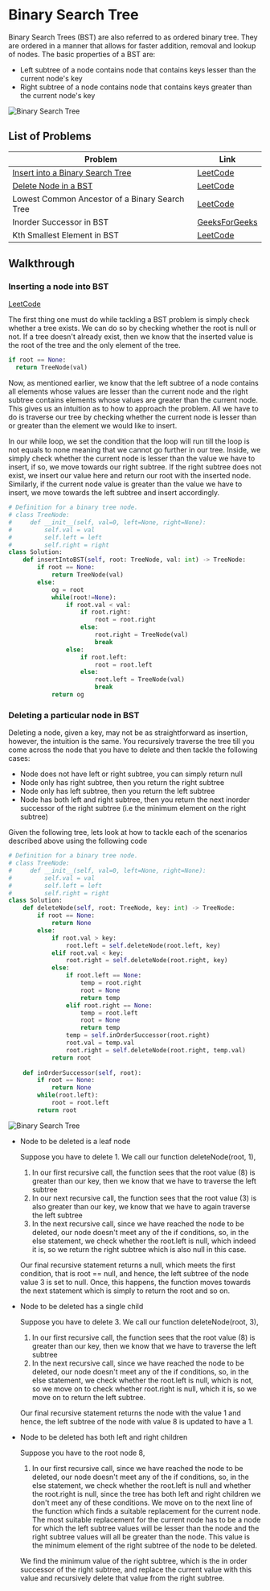 # Binary Search Tree

Binary Search Trees (BST) are also referred to as ordered binary tree. They are ordered in a manner that allows for faster addition, removal and lookup of nodes. The basic properties of a BST are:

* Left subtree of a node contains node that contains keys lesser than the current node's key
* Right subtree of a node contains node that contains keys greater than the current node's key

![Binary Search Tree](https://upload.wikimedia.org/wikipedia/commons/d/da/Binary_search_tree.svg)

## List of Problems

| Problem                                        | Link |
|------------------------------------------------|------|
| [Insert into a Binary Search Tree](#inserting-a-node-into-bst)               | [LeetCode](https://leetcode.com/problems/insert-into-a-binary-search-tree/)|
| [Delete Node in a BST](#deleting-a-particular-node-in-bst)                           | [LeetCode](https://leetcode.com/problems/delete-node-in-a-bst/)|
| Lowest Common Ancestor of a Binary Search Tree | [LeetCode](https://leetcode.com/problems/lowest-common-ancestor-of-a-binary-search-tree/)     |
| Inorder Successor in BST                       | [GeeksForGeeks](https://practice.geeksforgeeks.org/problems/inorder-successor-in-bst/1)|
| Kth Smallest Element in BST                    | [LeetCode](https://leetcode.com/problems/kth-smallest-element-in-a-bst/)    |

## Walkthrough

### Inserting a node into BST

[LeetCode](https://leetcode.com/problems/insert-into-a-binary-search-tree/)

The first thing one must do while tackling a BST problem is simply check whether a tree exists. We can do so by checking whether the root is null or not. If a tree doesn't already exist, then we know that the inserted value is the root of the tree and the only element of the tree.

```python
if root == None:
  return TreeNode(val)
```
Now, as mentioned earlier, we know that the left subtree of a node contains all elements whose values are lesser than the current node and the right subtree contains elements whose values are greater than the current node. This gives us an intuition as to how to approach the problem. All we have to do is traverse our tree by checking whether the current node is lesser than or greater than the element we would like to insert. 

In our while loop, we set the condition that the loop will run till the loop is not equals to none meaning that we cannot go further in our tree. Inside, we simply check whether the current node is lesser than the value we have to insert, if so, we move towards our right subtree. If the right subtree does not exist, we insert our value here and return our root with the inserted node. Similarly, if the current node value is greater than the value we have to insert, we move towards the left subtree and insert accordingly. 

```python
# Definition for a binary tree node.
# class TreeNode:
#     def __init__(self, val=0, left=None, right=None):
#         self.val = val
#         self.left = left
#         self.right = right
class Solution:
    def insertIntoBST(self, root: TreeNode, val: int) -> TreeNode:
        if root == None:
            return TreeNode(val)
        else:
            og = root
            while(root!=None):
                if root.val < val:
                    if root.right:
                        root = root.right
                    else:
                        root.right = TreeNode(val)
                        break
                else:
                    if root.left:
                        root = root.left
                    else:
                        root.left = TreeNode(val)
                        break
            return og
```

### Deleting a particular node in BST

Deleting a node, given a key, may not be as straightforward as insertion, however, the intuition is the same. You recursively traverse the tree till you come across the node that you have to delete and then tackle the following cases:
* Node does not have left or right subtree, you can simply return null
* Node only has right subtree, then you return the right subtree
* Node only has left subtree, then you return the left subtree
* Node has both left and right subtree, then you return the next inorder successor of the right subtree (i.e the minimum element on the right subtree)

Given the following tree, lets look at how to tackle each of the scenarios described above using the following code

```python
# Definition for a binary tree node.
# class TreeNode:
#     def __init__(self, val=0, left=None, right=None):
#         self.val = val
#         self.left = left
#         self.right = right
class Solution:
    def deleteNode(self, root: TreeNode, key: int) -> TreeNode:
        if root == None:
            return None
        else:
            if root.val > key:
                root.left = self.deleteNode(root.left, key)
            elif root.val < key:
                root.right = self.deleteNode(root.right, key)
            else:
                if root.left == None:
                    temp = root.right
                    root = None
                    return temp
                elif root.right == None:
                    temp = root.left
                    root = None
                    return temp
                temp = self.inOrderSuccessor(root.right)
                root.val = temp.val
                root.right = self.deleteNode(root.right, temp.val)
            return root
    
    def inOrderSuccessor(self, root):
        if root == None:
            return None
        while(root.left):
            root = root.left
        return root                   
```

![Binary Search Tree](https://upload.wikimedia.org/wikipedia/commons/d/da/Binary_search_tree.svg)

* Node to be deleted is a leaf node

  Suppose you have to delete 1. We call our function deleteNode(root, 1), 
  
  1. In our first recursive call, the function sees that the root value (8) is greater than our key, then we know that we have to traverse the left subtree
  2. In our next recursive call, the function sees that the root value (3) is also greater than our key, we know that we have to again traverse the left subtree
  3. In the next recursive call, since we have reached the node to be deleted, our node doesn't meet any of the if conditions, so, in the else statement, we check whether the root.left is null, which indeed it is, so we return the right subtree which is also null in this case.
  
  Our final recursive statement returns a null, which meets the first condition, that is root == null, and hence, the left subtree of the node value 3 is set to null. Once, this happens, the function moves towards the next statement which is simply to return the root and so on.
  
* Node to be deleted has a single child

  Suppose you have to delete 3. We call our function deleteNode(root, 3), 
  
  1. In our first recursive call, the function sees that the root value (8) is greater than our key, then we know that we have to traverse the left subtree
  2. In the next recursive call, since we have reached the node to be deleted, our node doesn't meet any of the if conditions, so, in the else statement, we check whether the root.left is null, which is not, so we move on to check whether root.right is null, which it is, so we move on to return the left subtree. 
  
  Our final recursive statement returns the node with the value 1 and hence, the left subtree of the node with value 8 is updated to have a 1. 
  
* Node to be deleted has both left and right children

  Suppose you have to the root node 8, 
  
  1. In our first recursive call, since we have reached the node to be deleted, our node doesn't meet any of the if conditions, so, in the else statement, we check whether the root.left is null and whether the root.right is null, since the tree has both left and right children we don't meet any of these conditions. We move on to the next line of the function which finds a suitable replacement for the current node. The most suitable replacement for the current node has to be a node for which the left subtree values will be lesser than the node and the right subtree values will all be greater than the node. This value is the minimum element of the right subtree of the node to be deleted. 
  
  We find the minimum value of the right subtree, which is the in order successor of the right subtree, and replace the current value with this value and recursively delete that value from the right subtree.
 

 
 



